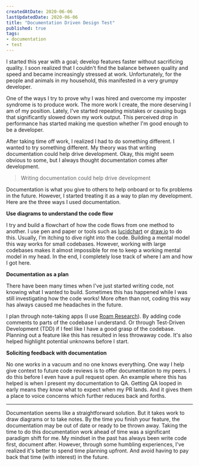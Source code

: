 ```yaml
---
createdAtDate: 2020-06-06
lastUpdatedDate: 2020-06-06
title: "Documentation Driven Design Test"
published: true
tags:
- documentation
- test
---
```

I started this year with a goal; develop features faster without sacrificing quality. I soon realized that I couldn't find the balance between quality and speed and became increasingly stressed at work. Unfortunately, for the people and animals in my household, this manifested in a very grumpy developer.

One of the ways I try to prove why I was hired and overcome my imposter syndrome is to produce work. The more work I create, the more deserving I am of my position. Lately, I've started repeating mistakes or causing bugs that significantly slowed down my work output. This perceived drop in performance has started making me question whether I'm good enough to be a developer.

After taking time off work, I realized I had to do something different. I wanted to try something different. My theory was that writing documentation could help drive development. Okay, this might seem obvious to some, but I always thought documentation comes after development.

> Writing documentation could help drive development

Documentation is what you give to others to help onboard or to fix problems in the future. However, I started treating it as a way to plan my development. Here are the three ways I used documentation.

**Use diagrams to understand the code flow**

I try and build a flowchart of how the code flows from one method to another. I use pen and paper or tools such as [lucidchart](https://www.lucidchart.com/pages/ "Lucid Chart") or [draw.io](http://draw.io/) to do this. Usually, I'm itching to dive right into the code. Building a mental model this way works for small codebases. However, working with large codebases makes it almost impossible for me to keep a working mental model in my head. In the end, I completely lose track of where I am and how I got here.

**Documentation as a plan**

There have been many times when I've just started writing code, not knowing what I wanted to build. Sometimes this has happened while I was still investigating how the code works! More often than not, coding this way has always caused me headaches in the future.

I plan through note-taking apps (I use [Roam Research](https://roamresearch.com/ "Roam Research")). By adding code comments to parts of the codebase I understand. Or through Test-Driven Development (TDD) if I feel like I have a good grasp of the codebase. Planning out a feature like this has resulted in less throwaway code. It's also helped highlight potential unknowns before I start.

**Soliciting feedback with documentation**

No one works in a vacuum and no one knows everything. One way I help give context to future code reviews is to offer documentation to my peers. I do this before I even have a pull request open. An example where this has helped is when I present my documentation to QA. Getting QA looped in early means they know what to expect when my PR lands. And it gives them a place to voice concerns which further reduces back and forths.

***

Documentation seems like a straightforward solution. But it takes work to draw diagrams or to take notes. By the time you finish your feature, the documentation may be out of date or ready to be thrown away. Taking the time to do this documentation work ahead of time was a significant paradigm shift for me. My mindset in the past has always been write code first, document after. However, through some humbling experiences, I've realized it's better to spend time planning upfront. And avoid having to pay back that time (with interest) in the future.